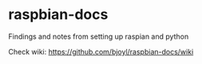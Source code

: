 # raspbian-docs
Findings and notes from setting up raspian and python

Check wiki: https://github.com/bjoyl/raspbian-docs/wiki
